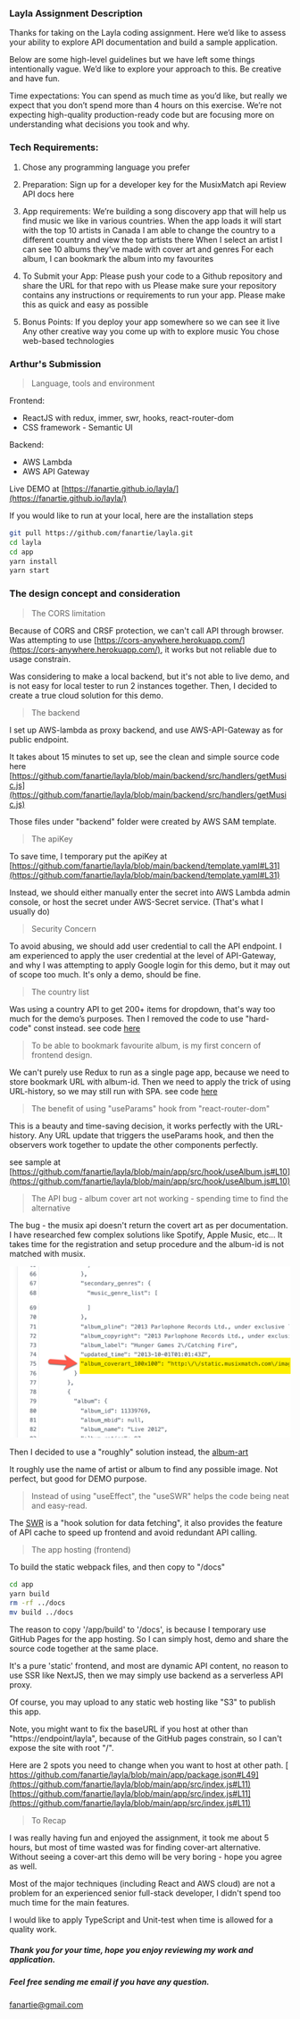 ### Layla Assignment Description

Thanks for taking on the Layla coding assignment. Here we’d like to assess your ability to explore API documentation and build a sample application.

Below are some high-level guidelines but we have left some things intentionally vague. We’d like to explore your approach to this. Be creative and have fun.

Time expectations: You can spend as much time as you’d like, but really we expect that you don’t spend more than 4 hours on this exercise. We’re not expecting high-quality production-ready code but are focusing more on understanding what decisions you took and why.


### Tech Requirements:
1. Chose any programming language you prefer

2. Preparation:
Sign up for a developer key for the MusixMatch api
Review API docs here

3. App requirements:
We’re building a song discovery app that will help us find music we like in various countries.
When the app loads it will start with the top 10 artists in Canada
I am able to change the country to a different country and view the top artists there
When I select an artist I can see 10 albums they’ve made with cover art and genres
For each album, I can bookmark the album into my favourites

4. To Submit your App:
Please push your code to a Github repository and share the URL for that repo with us
Please make sure your repository contains any instructions or requirements to run your app. Please make this as quick and easy as possible

5. Bonus Points:
If you deploy your app somewhere so we can see it live
Any other creative way you come up with to explore music
You chose web-based technologies


### Arthur's Submission

> Language, tools and environment

Frontend: 
- ReactJS with redux, immer, swr, hooks, react-router-dom
- CSS framework - Semantic UI

Backend:
- AWS Lambda
- AWS API Gateway


Live DEMO at [https://fanartie.github.io/layla/](https://fanartie.github.io/layla/)

If you would like to run at your local, here are the installation steps

```bash
git pull https://github.com/fanartie/layla.git
cd layla
cd app
yarn install
yarn start
```


### The design concept and consideration
>The CORS limitation

Because of CORS and CRSF protection, we can't call API through browser. 
Was attempting to use [https://cors-anywhere.herokuapp.com/](https://cors-anywhere.herokuapp.com/), it works but not reliable due to usage constrain.

Was considering to make a local backend, but it's not able to live demo, and is not easy for local tester to run 2 instances together.
Then, I decided to create a true cloud solution for this demo.

>The backend

I set up AWS-lambda as proxy backend, and use AWS-API-Gateway as for public endpoint.

It takes about 15 minutes to set up, see the clean and simple source code here
[https://github.com/fanartie/layla/blob/main/backend/src/handlers/getMusic.js](https://github.com/fanartie/layla/blob/main/backend/src/handlers/getMusic.js)

Those files under "backend" folder were created by AWS SAM template. 

>The apiKey

To save time, I temporary put the apiKey at [https://github.com/fanartie/layla/blob/main/backend/template.yaml#L31](https://github.com/fanartie/layla/blob/main/backend/template.yaml#L31)

Instead, we should either manually enter the secret into AWS Lambda admin console, or host the secret under AWS-Secret service. (That's what I usually do)

>Security Concern

To avoid abusing, we should add user credential to call the API endpoint.
I am experienced to apply the user credential at the level of API-Gateway, and why I was attempting to apply Google login for this demo, but it may out of scope too much. It's only a demo, should be fine.

>The country list

Was using a country API to get 200+ items for dropdown, that's way too much for the demo’s purposes. Then I removed the code to use "hard-code" const instead.  see code [here](https://github.com/fanartie/layla/blob/main/app/src/component/DropdownCountry/index.js#L6-L13) 

>To be able to bookmark favourite album, is my first concern of frontend design.

We can't purely use Redux to run as a single page app, because we need to store bookmark URL with album-id.
Then we need to apply the trick of using URL-history, so we may still run with SPA.
see code [here](https://github.com/fanartie/layla/blob/main/app/src/component/ArtistListOne/index.js#L19)

>The benefit of using "useParams" hook from "react-router-dom"

This is a beauty and time-saving decision, it works perfectly with the URL-history.
Any URL update that triggers the useParams hook, and then the observers work together to update the other components perfectly.

see sample at [https://github.com/fanartie/layla/blob/main/app/src/hook/useAlbum.js#L10](https://github.com/fanartie/layla/blob/main/app/src/hook/useAlbum.js#L10)

>The API bug - album cover art not working - spending time to find the alternative

The bug - the musix api doesn't return the covert art as per documentation. I have researched few complex solutions like Spotify, Apple Music, etc... It takes time for the registration and setup procedure and the album-id is not matched with musix.

![](bug.png)

Then I decided to use a "roughly" solution instead, the [album-art](https://github.com/lacymorrow/album-art#readme) 

It roughly use the name of artist or album to find any possible image. Not perfect, but good for DEMO purpose.

>Instead of using "useEffect", the "useSWR" helps the code being neat and easy-read.

The [SWR](https://swr.vercel.app/) is a "hook solution for data fetching", it also provides the feature of API cache to speed up frontend and avoid redundant API calling.

>The app hosting (frontend)

To build the static webpack files, and then copy to "/docs"
```bash
cd app
yarn build
rm -rf ../docs
mv build ../docs
```

The reason to copy '/app/build' to '/docs', is because I temporary use GitHub Pages for the app hosting. So I can simply host, demo and share the source code together at the same place.

It's a pure 'static' frontend, and most are dynamic API content, no reason to use SSR like NextJS, then we may simply use backend as a serverless API proxy.

Of course, you may upload to any static web hosting like "S3" to publish this app.

Note, you might want to fix the baseURL if you host at other than "https://endpoint/layla", because of the GitHub pages constrain, so I can't expose the site with root "/".

Here are 2 spots you need to change when you want to host at other path.
[
https://github.com/fanartie/layla/blob/main/app/package.json#L49](https://github.com/fanartie/layla/blob/main/app/src/index.js#L11)
[https://github.com/fanartie/layla/blob/main/app/src/index.js#L11](https://github.com/fanartie/layla/blob/main/app/src/index.js#L11)

>To Recap

I was really having fun and enjoyed the assignment, it took me about 5 hours, but most of time wasted was for finding cover-art alternative. Without seeing a cover-art this demo will be very boring - hope you agree as well.

Most of the major techniques (including React and AWS cloud) are not a problem for an experienced senior full-stack developer, I didn't spend too much time for the main features.

I would like to apply TypeScript and Unit-test when time is allowed for a quality work.

##### _Thank you for your time, hope you enjoy reviewing my work and application._

##### _Feel free sending me email if you have any question._

fanartie@gmail.com

